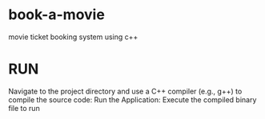 # book-a-movie
movie ticket booking system using c++
# RUN
Navigate to the project directory and use a C++ compiler (e.g., g++) to compile the source code:
Run the Application: Execute the compiled binary file to run
